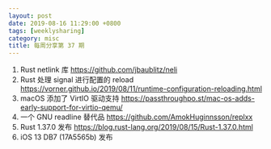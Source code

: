 ```yaml
---
layout: post
date: 2019-08-16 11:29:00 +0800
tags: [weeklysharing]
category: misc
title: 每周分享第 37 期
---
```


1. Rust netlink 库 https://github.com/jbaublitz/neli
2. Rust 处理 signal 进行配置的 reload https://vorner.github.io/2019/08/11/runtime-configuration-reloading.html
3. macOS 添加了 VirtIO 驱动支持 https://passthroughpo.st/mac-os-adds-early-support-for-virtio-qemu/
4. 一个 GNU readline 替代品 https://github.com/AmokHuginnsson/replxx
5. Rust 1.37.0 发布 https://blog.rust-lang.org/2019/08/15/Rust-1.37.0.html
6. iOS 13 DB7 (17A5565b) 发布
